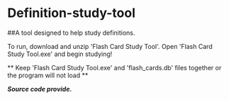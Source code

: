 # Definition-study-tool

##A tool designed to help study definitions.

To run, download and unzip 'Flash Card Study Tool'.
Open 'Flash Card Study Tool.exe' and begin studying!

** Keep 'Flash Card Study Tool.exe' and 'flash_cards.db' files together or the program will not load **

***Source code provide.***
